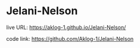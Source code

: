 # Jelani-Nelson
live URL: https://aklog-1.github.io/Jelani-Nelson/

code link: https://github.com/Aklog-1/Jelani-Nelson
